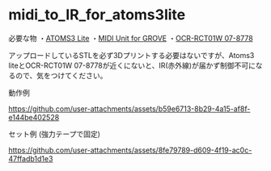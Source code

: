 # midi_to_IR_for_atoms3lite
必要な物
・[ATOMS3 Lite](https://www.switch-science.com/products/8778?srsltid=AfmBOoo-xpArgzgLw6Xn3XqBOyBLWHSbloDLrjCMMCI2H2PMsbg1nc9B)
・[MIDI Unit for GROVE](https://www.switch-science.com/products/7587?_pos=1&_sid=38be7f703&_ss=r)
・[OCR-RCT01W 07-8778](https://www.amazon.co.jp/%E3%82%AA%E3%83%BC%E3%83%A0-OHM-%E3%82%B3%E3%83%B3%E3%82%BB%E3%83%B3%E3%83%88%E3%82%B9%E3%82%A4%E3%83%83%E3%83%81%E3%82%92%E3%83%AA%E3%83%A2%E3%82%B3%E3%83%B3%E6%93%8D%E4%BD%9C-%E9%9B%A2%E3%82%8C%E3%81%9F%E5%A0%B4%E6%89%80%E3%81%8B%E3%82%89%E3%82%B3%E3%83%B3%E3%82%BB%E3%83%B3%E3%83%88%E3%82%92%E3%82%AA%E3%83%B3%E3%82%AA%E3%83%95-OCR-RCT01W/dp/B0DCF3WSY5/ref=sr_1_1?__mk_ja_JP=%E3%82%AB%E3%82%BF%E3%82%AB%E3%83%8A&crid=3RD0TVRFONL0&dib=eyJ2IjoiMSJ9.zGJVCtxBTO88zwuC9USLfLugkL2WoNP1PSLVLRLcXSNvfZQcvaqOGiHk4NFnn_Oa6kut_15xlMxvGxnjJQ0MKz1-_ZYqgFMrqOrBS0emaqoXZSqIQNZZlMpOsgCvnXG7FQlUJoR8MQosBLFLxbGZ8h0F7jgBsb0lrWlQClBZqd7BgOF9pzxtvdVB4cV3YqtUl9zMSaaMwIgH8BhIwpZhYNa8raadxU-FWK7WjCHsFYU.7OkvZvqDzLqPBOYq2G5mezy4qxs80_BLxFm5Y_HWj_w&dib_tag=se&keywords=%E3%82%AA%E3%83%BC%E3%83%A0%2B%E9%9B%BB%E6%BA%90%E3%82%B9%E3%82%A4%E3%83%83%E3%83%81&qid=1740013234&s=diy&sprefix=%E3%82%AA%E3%83%BC%E3%83%A0%E9%9B%BB%E6%BA%90%E3%82%B9%E3%82%A4%E3%83%83%E3%83%81%2Cdiy%2C176&sr=1-1&th=1)

アップロードしているSTLを必ず3Dプリントする必要はないですが、Atoms3 liteとOCR-RCT01W 07-8778が近くにないと、IR(赤外線)が届かず制御不可になるので、気をつけてください。

動作例

https://github.com/user-attachments/assets/b59e6713-8b29-4a15-af8f-e144be402528

セット例 (強力テープで固定)

https://github.com/user-attachments/assets/8fe79789-d609-4f19-ac0c-47ffadb1d1e3


